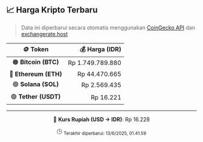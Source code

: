 

<!-- HARGA_KRIPTO -->
## 📈 Harga Kripto Terbaru

> Data ini diperbarui secara otomatis menggunakan [CoinGecko API](https://www.coingecko.com/) dan [exchangerate.host](https://exchangerate.host/)

<div align="center">

| 🪙 Token | 💰 Harga (IDR) |
|:------:|---------------:|
| 🟠 **Bitcoin (BTC)**   | Rp 1.749.789.880 |
| 🔵 **Ethereum (ETH)**  | Rp 44.470.665 |
| 🟣 **Solana (SOL)**    | Rp 2.569.435 |
| 🟢 **Tether (USDT)**   | Rp 16.221 |

---

💱 **Kurs Rupiah (USD → IDR)**: Rp 16.228

🕒 <sub>Terakhir diperbarui: 13/6/2025, 01.41.59</sub>

</div>
<!-- /HARGA_KRIPTO -->